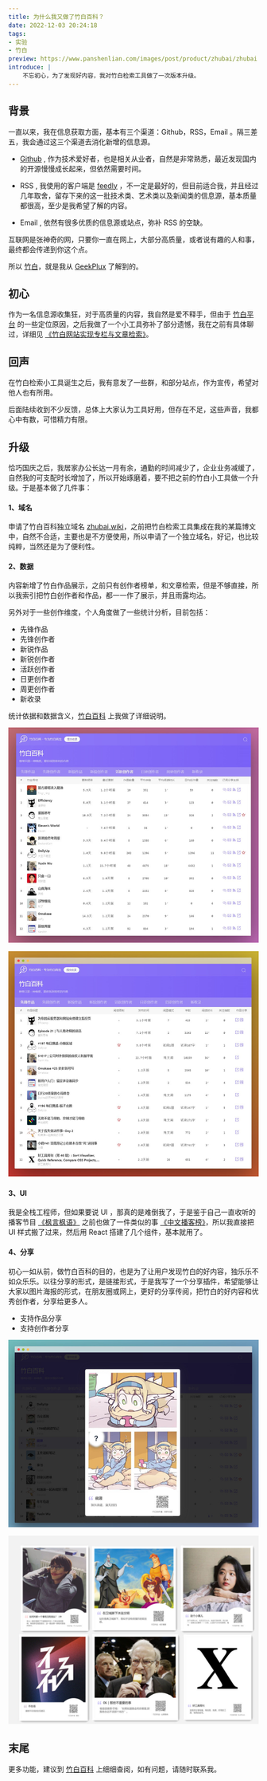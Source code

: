 ```yaml
---
title: 为什么我又做了竹白百科？
date: 2022-12-03 20:24:18
tags:
- 实验
- 竹白
preview: https://www.panshenlian.com/images/post/product/zhubai/zhubai.jpg
introduce: |
    不忘初心，为了发现好内容，我对竹白检索工具做了一次版本升级。
---
```


## 背景

一直以来，我在信息获取方面，基本有三个渠道：Github，RSS，Email 。隔三差五，我会通过这三个渠道去消化新增的信息源。

- [Github](https://github.com/) , 作为技术爱好者，也是相关从业者，自然是非常熟悉，最近发现国内的开源慢慢成长起来，但依然需要时间。

- RSS , 我使用的客户端是 [feedly](https://feedly.com/) ，不一定是最好的，但目前适合我，并且经过几年取舍，留存下来的这一批技术类、艺术类以及新闻类的信息源，基本质量都很高，至少是我希望了解的内容。 

- Email , 依然有很多优质的信息源或站点，弥补 RSS 的空缺。

互联网是张神奇的网，只要你一直在网上，大部分高质量，或者说有趣的人和事，最终都会传递到你这个点。

所以 [竹白](https://zhubai.love/)，就是我从 [GeekPlux](https://geekplux.com/) 了解到的。

## 初心

作为一名信息源收集狂，对于高质量的内容，我自然是爱不释手，但由于 [竹白平台](https://zhubai.love/) 的一些定位原因，之后我做了一个小工具弥补了部分遗憾，我在之前有具体聊过，详细见 [《竹白网站实现专栏与文章检索》](https://www.panshenlian.com/2022/08/07/trial-001-zhubai/)。

## 回声

在竹白检索小工具诞生之后，我有意发了一些群，和部分站点，作为宣传，希望对他人也有所用。

后面陆续收到不少反馈，总体上大家认为工具好用，但存在不足，这些声音，我都心中有数，可惜精力有限。

## 升级

恰巧国庆之后，我居家办公长达一月有余，通勤的时间减少了，企业业务减缓了，自然我的可支配时长增加了，所以开始琢磨着，要不把之前的竹白小工具做一个升级。于是基本做了几件事：

#### 1、域名

申请了竹白百科独立域名 [zhubai.wiki](https://www.zhubai.wiki/)，之前把竹白检索工具集成在我的某篇博文中，自然不合适，主要也是不方便使用，所以申请了一个独立域名，好记，也比较纯粹，当然还是为了便利性。

#### 2、数据

内容新增了竹白作品展示，之前只有创作者榜单，和文章检索，但是不够直接，所以我索引把竹白创作者和作品，都一一作了展示，并且雨露均沾。

另外对于一些创作维度，个人角度做了一些统计分析，目前包括：

- 先锋作品
- 先锋创作者
- 新锐作品
- 新锐创作者
- 活跃创作者
- 日更创作者
- 周更创作者
- 新收录

统计依据和数据含义，[竹白百科](https://www.zhubai.wiki/) 上我做了详细说明。


![article](/images/post/product/zhubai/article.jpg)

![author](/images/post/product/zhubai/author.jpg)

#### 3、UI

我是全栈工程师，但如果要说 UI ，那真的是难倒我了，于是鉴于自己一直收听的播客节目 [《枫言枫语》](https://www.xiaoyuzhoufm.com/episode/62d58b0664f141ad8150151f) 之前也做了一件类似的事 [《中文播客榜》](https://xyzrank.com/)，所以我直接把 UI 样式搬了过来，然后用 React 搭建了几个组件，基本就用了。

#### 4、分享

初心一如从前，做竹白百科的目的，也是为了让用户发现竹白的好内容，独乐乐不如众乐乐。以往分享的形式，是链接形式，于是我写了一个分享插件，希望能够让大家以图片海报的形式，在朋友圈或网上，更好的分享传阅，把竹白的好内容和优秀创作者，分享给更多人。

- 支持作品分享
- 支持创作者分享

![share](/images/post/product/zhubai/share.jpg)

![sharecard](/images/post/product/zhubai/sharecard.jpg)

## 末尾

更多功能，建议到 [竹白百科](https://www.zhubai.wiki/) 上细细查阅，如有问题，请随时联系我。








